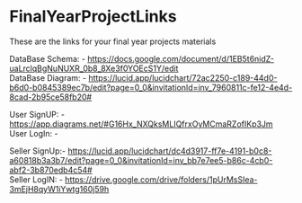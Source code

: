 # FinalYearProjectLinks
These are the links for your final year projects materials


DataBase Schema: -  https://docs.google.com/document/d/1EB5t6nidZ-uaLrclqBgNuNUXR_0b8_8Xe3f0YOEcS1Y/edit <br>
DataBase Diagram: - https://lucid.app/lucidchart/72ac2250-c189-44d0-b6d0-b0845389ec7b/edit?page=0_0&invitationId=inv_7960811c-fe12-4e4d-8cad-2b95ce58fb20#<br>

User SignUP: - https://app.diagrams.net/#G16Hx_NXQksMLIQfrxOyMCmaRZofIKp3Jm<br>
User LogIn: -  <br>

Seller SignUp:- https://lucid.app/lucidchart/dc4d3917-ff7e-4191-b0c8-a60818b3a3b7/edit?page=0_0&invitationId=inv_bb7e7ee5-b86c-4cb0-abf2-3b870edb4c54#<br>
Seller LogIN: - https://drive.google.com/drive/folders/1pUrMsSIea-3mEjH8qyW1iYwtg160j59h<br>

